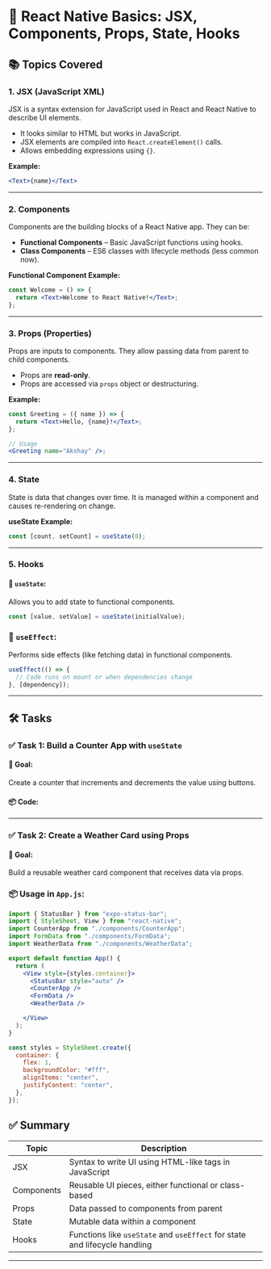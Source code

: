 
# 🚀 React Native Basics: JSX, Components, Props, State, Hooks

## 📚 Topics Covered

### 1. **JSX (JavaScript XML)**

JSX is a syntax extension for JavaScript used in React and React Native to describe UI elements.

- It looks similar to HTML but works in JavaScript.
- JSX elements are compiled into `React.createElement()` calls.
- Allows embedding expressions using `{}`.

**Example:**

```jsx
<Text>{name}</Text>
```

---

### 2. **Components**

Components are the building blocks of a React Native app. They can be:

- **Functional Components** – Basic JavaScript functions using hooks.
- **Class Components** – ES6 classes with lifecycle methods (less common now).

**Functional Component Example:**

```jsx
const Welcome = () => {
  return <Text>Welcome to React Native!</Text>;
};
```

---

### 3. **Props (Properties)**

Props are inputs to components. They allow passing data from parent to child components.

- Props are **read-only**.
- Props are accessed via `props` object or destructuring.

**Example:**

```jsx
const Greeting = ({ name }) => {
  return <Text>Hello, {name}!</Text>;
};

// Usage
<Greeting name="Akshay" />;
```

---

### 4. **State**

State is data that changes over time. It is managed within a component and causes re-rendering on change.

**useState Example:**

```jsx
const [count, setCount] = useState(0);
```

---

### 5. **Hooks**

#### 🔹 `useState`:

Allows you to add state to functional components.

```jsx
const [value, setValue] = useState(initialValue);
```

### 🔹 `useEffect`:

Performs side effects (like fetching data) in functional components.

```jsx
useEffect(() => {
  // Code runs on mount or when dependencies change
}, [dependency]);
```

---

## 🛠️ Tasks

### ✅ Task 1: Build a Counter App with `useState`

#### 🎯 Goal:

Create a counter that increments and decrements the value using buttons.

#### 📦 Code:

---

### ✅ Task 2: Create a Weather Card using Props

#### 🎯 Goal:

Build a reusable weather card component that receives data via props.

### 📦 Usage in `App.js`:
```jsx
import { StatusBar } from "expo-status-bar";
import { StyleSheet, View } from "react-native";
import CounterApp from "./components/CounterApp";
import FormData from "./components/FormData";
import WeatherData from "./components/WeatherData";

export default function App() {
  return (
    <View style={styles.container}>
      <StatusBar style="auto" />
      <CounterApp />
      <FormData />
      <WeatherData />

    </View>
  );
}

const styles = StyleSheet.create({
  container: {
    flex: 1,
    backgroundColor: "#fff",
    alignItems: "center",
    justifyContent: "center",
  },
});

```

## ✅ Summary

| Topic      | Description                                                                |
| ---------- | -------------------------------------------------------------------------- |
| JSX        | Syntax to write UI using HTML-like tags in JavaScript                      |
| Components | Reusable UI pieces, either functional or class-based                       |
| Props      | Data passed to components from parent                                      |
| State      | Mutable data within a component                                            |
| Hooks      | Functions like `useState` and `useEffect` for state and lifecycle handling |

---

